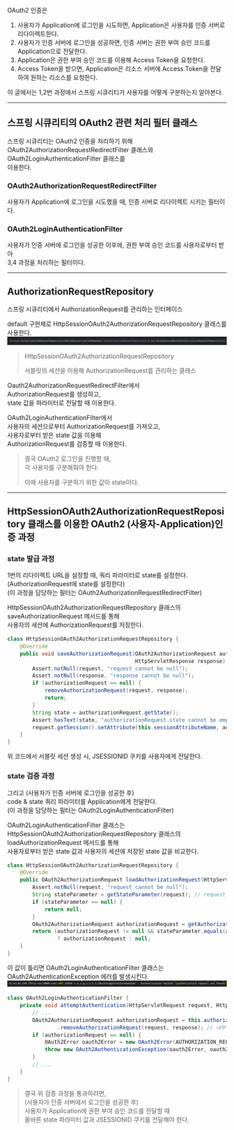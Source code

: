 OAuth2 인증은
1. 사용자가 Application에 로그인을 시도하면, Application은 사용자를 인증 서버로 리다이렉트한다.
2. 사용자가 인증 서버에 로그인을 성공하면, 인증 서버는 권한 부여 승인 코드를 Application으로 전달한다.
3. Application은 권한 부여 승인 코드를 이용해 Access Token을 요청한다.
4. Access Token을 받으면, Application은 리소스 서버에 Access Token을 전달하여 원하는 리소스를 요청한다.

이 글에서는 1,2번 과정에서 스프링 시큐리티가 사용자를 어떻게 구분하는지 알아본다.

---

## 스프링 시큐리티의 OAuth2 관련 처리 필터 클래스

스프링 시큐리티는 OAuth2 인증을 처리하기 위해  
OAuth2AuthorizationRequestRedirectFilter 클래스와  
OAuth2LoginAuthenticationFilter 클래스를  
이용한다.

### OAuth2AuthorizationRequestRedirectFilter

사용자가 Application에 로그인을 시도했을 때, 인증 서버로 리다이렉트 시키는 필터이다.

### OAuth2LoginAuthenticationFilter

사용자가 인증 서버에 로그인을 성공한 이후에, 권한 부여 승인 코드를 사용자로부터 받아  
3,4 과정을 처리하는 필터이다.

---

## AuthorizationRequestRepository

스프링 시큐리티에서 AuthorizationRequest를 관리하는 인터페이스

default 구현체로 HttpSessionOAuth2AuthorizationRequestRepository 클래스를 사용한다.  
![spring_security_oauth2_1.png](..%2F..%2Fimg%2Fspring_security_oauth2_1.png)

> HttpSessionOAuth2AuthorizationRequestRepository  
> 
> 서블릿의 세션을 이용해 AuthorizationRequest를 관리하는 클래스

Oauth2AuthorizationRequestRedirectFilter에서  
AuthorizationRequest를 생성하고,  
state 값을 파라미터로 전달할 때 이용한다.

OAuth2LoginAuthenticationFilter에서  
사용자의 세션으로부터 AuthorizationRequest를 가져오고,  
사용자로부터 받은 state 값을 이용해  
AuthorizationRequest를 검증할 때 이용한다.

> 결국 OAuth2 로그인을 진행할 때,  
> 각 사용자를 구분해줘야 한다.  
> 
> 이때 사용자를 구분하기 위한 값이 state이다.

---

## HttpSessionOAuth2AuthorizationRequestRepository 클래스를 이용한 OAuth2 (사용자-Application)인증 과정

### state 발급 과정

1번의 리다이렉트 URL을 설정할 때, 쿼리 파라미터로 state를 설정한다.  
(AuthorizationRequest에 state를 설정한다)  
(이 과정을 담당하는 필터는 OAuth2AuthorizationRequestRedirectFilter)

HttpSessionOAuth2AuthorizationRequestRepository 클래스의 saveAuthorizationRequest 메서드를 통해  
사용자의 세션에 AuthorizationRequest를 저장한다.

```java
class HttpSessionOAuth2AuthorizationRequestRepository {
    @Override
    public void saveAuthorizationRequest(OAuth2AuthorizationRequest authorizationRequest, HttpServletRequest request,
                                         HttpServletResponse response) {
        Assert.notNull(request, "request cannot be null");
        Assert.notNull(response, "response cannot be null");
        if (authorizationRequest == null) {
            removeAuthorizationRequest(request, response);
            return;
        }
        String state = authorizationRequest.getState();
        Assert.hasText(state, "authorizationRequest.state cannot be empty");
        request.getSession().setAttribute(this.sessionAttributeName, authorizationRequest); // 사용자의 세션에 AuthorizationRequest를 저장한다.
    }
}
```

위 코드에서 서블릿 세션 생성 시, JSESSIONID 쿠키를 사용자에게 전달한다.

### state 검증 과정

그리고 (사용자가 인증 서버에 로그인을 성공한 후)  
code & state 쿼리 파라미터를 Application에게 전달한다.  
(이 과정을 담당하는 필터는 OAuth2LoginAuthenticationFilter)

OAuth2LoginAuthenticationFilter 클래스는 HttpSessionOAuth2AuthorizationRequestRepository 클래스의 loadAuthorizationRequest 메서드를 통해  
사용자로부터 받은 state 값과 사용자의 세션에 저장된 state 값을 비교한다.

```java
class HttpSessionOAuth2AuthorizationRequestRepository {
    @Override
    public OAuth2AuthorizationRequest loadAuthorizationRequest(HttpServletRequest request) {
        Assert.notNull(request, "request cannot be null");
        String stateParameter = getStateParameter(request); // request 에서 state 파라미터를 가져온다.
        if (stateParameter == null) {
            return null;
        }
        OAuth2AuthorizationRequest authorizationRequest = getAuthorizationRequest(request); // request 에서 AuthorizationRequest를 가져온다. (사용자의 세션에 저장된 값)
        return (authorizationRequest != null && stateParameter.equals(authorizationRequest.getState()))  // 사용자로부터 받은 state 값과 사용자의 세션에 저장된 state 값을 비교한다.
                ? authorizationRequest : null;
    }
}
```

이 값이 틀리면 OAuth2LoginAuthenticationFilter 클래스는 OAuth2AuthenticationException 에러를 발생시킨다.  
![spring_security_oauth2_2.png](..%2F..%2Fimg%2Fspring_security_oauth2_2.png)

```java
class OAuth2LoginAuthenticationFilter {
    private void attemptAuthentication(HttpServletRequest request, HttpServletResponse response) {
        // ...
        OAuth2AuthorizationRequest authorizationRequest = this.authorizationRequestRepository
                .removeAuthorizationRequest(request, response); // 내부적으로 loadAuthorizationRequest 메서드를 호출한다.
        if (authorizationRequest == null) {
            OAuth2Error oauth2Error = new OAuth2Error(AUTHORIZATION_REQUEST_NOT_FOUND_ERROR_CODE);
            throw new OAuth2AuthenticationException(oauth2Error, oauth2Error.toString());
        }
        // ...
    }
}
```

> 결국 위 검증 과정을 통과하려면,  
> (사용자가 인증 서버에서 로그인을 성공한 후)  
> 사용자가 Application에 권한 부여 승인 코드를 전달할 때  
> 올바른 state 파라미터 값과 JSESSIONID 쿠키를 전달해야 한다.

